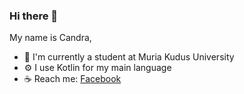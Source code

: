 ### Hi there 👋

My name is Candra,

- 🌱 I'm currently a student at Muria Kudus University
- :gear: I use Kotlin for my main language
- :coffee: Reach me: [Facebook](https://web.facebook.com/candra.roseahansyah.9)
<!--
**Hansrosean/Hansrosean** is a ✨ _special_ ✨ repository because its `README.md` (this file) appears on your GitHub profile.

Here are some ideas to get you started:

- 🔭 I’m currently working on ...
- 🌱 I’m currently learning ...
- 👯 I’m looking to collaborate on ...
- 🤔 I’m looking for help with ...
- 💬 Ask me about ...
- 📫 How to reach me: ...
- 😄 Pronouns: ...
- ⚡ Fun fact: ...
-->
